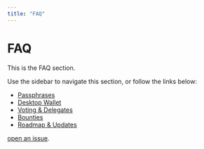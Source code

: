 ```yaml
---
title: "FAQ"
---
```


# FAQ

This is the FAQ section.

Use the sidebar to navigate this section, or follow the links below:

- [Passphrases](/faq/passphrases.html)
- [Desktop Wallet](/faq/desktop-wallet.html)
- [Voting & Delegates](/faq/voting-delegates.html)
- [Bounties](/faq/bounties.html)
- [Roadmap & Updates](/faq/roadmap-updates.html)

[open an issue](https://github.com/solar-network/docs).

